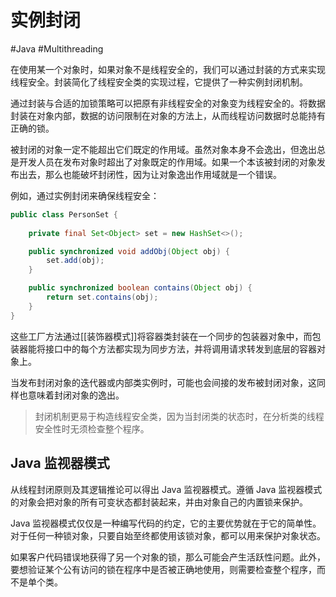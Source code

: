 # 实例封闭
#Java #Multithreading 

在使用某一个对象时，如果对象不是线程安全的，我们可以通过封装的方式来实现线程安全。封装简化了线程安全类的实现过程，它提供了一种实例封闭机制。

通过封装与合适的加锁策略可以把原有非线程安全的对象变为线程安全的。将数据封装在对象内部，数据的访问限制在对象的方法上，从而线程访问数据时总能持有正确的锁。

被封闭的对象一定不能超出它们既定的作用域。虽然对象本身不会逸出，但逸出总是开发人员在发布对象时超出了对象既定的作用域。如果一个本该被封闭的对象发布出去，那么也能破坏封闭性，因为让对象逸出作用域就是一个错误。

例如，通过实例封闭来确保线程安全：

```java
public class PersonSet {
    
    private final Set<Object> set = new HashSet<>();

    public synchronized void addObj(Object obj) {
        set.add(obj);
    }

    public synchronized boolean contains(Object obj) {
        return set.contains(obj);
    }
}
```

这些工厂方法通过[[装饰器模式]]将容器类封装在一个同步的包装器对象中，而包装器能将接口中的每个方法都实现为同步方法，并将调用请求转发到底层的容器对象上。

当发布封闭对象的迭代器或内部类实例时，可能也会间接的发布被封闭对象，这同样也意味着封闭对象的逸出。

> 封闭机制更易于构造线程安全类，因为当封闭类的状态时，在分析类的线程安全性时无须检查整个程序。

## Java 监视器模式

从线程封闭原则及其逻辑推论可以得出 Java 监视器模式。遵循 Java 监视器模式的对象会把对象的所有可变状态都封装起来，并由对象自己的内置锁来保护。

Java 监视器模式仅仅是一种编写代码的约定，它的主要优势就在于它的简单性。对于任何一种锁对象，只要自始至终都使用该锁对象，都可以用来保护对象状态。

如果客户代码错误地获得了另一个对象的锁，那么可能会产生活跃性问题。此外，要想验证某个公有访问的锁在程序中是否被正确地使用，则需要检查整个程序，而不是单个类。
